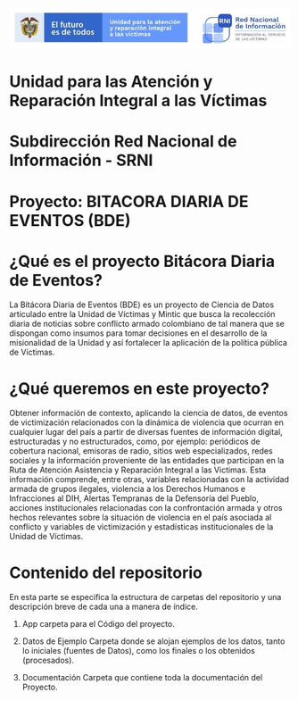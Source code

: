 <img src="/App/UnidadSrni.jpg" alt="Subdirección Red Nacional de Informacion"/>
 
 # Unidad para las Atención y Reparación Integral a las Víctimas 
 # Subdirección Red Nacional de Información - SRNI
 # Proyecto: BITACORA DIARIA DE EVENTOS (BDE)
 #
  
 
# ¿Qué es el proyecto Bitácora Diaria de Eventos?

La Bitácora Diaria de Eventos (BDE) es un proyecto de Ciencia de Datos articulado entre la Unidad de Víctimas y Mintic que busca la recolección diaria de noticias sobre conflicto armado colombiano de tal manera que se dispongan como insumos para tomar decisiones en el desarrollo de la misionalidad de la Unidad y así fortalecer la aplicación de la política pública de Víctimas.


# ¿Qué queremos en este proyecto?

Obtener información de contexto, aplicando la ciencia de datos, de eventos de victimización relacionados con la dinámica de violencia que ocurran en cualquier lugar del país a partir de diversas fuentes de información digital, estructuradas y no estructurados, como, por ejemplo: periódicos de cobertura nacional, emisoras de radio, sitios web especializados, redes sociales y la información proveniente de las entidades que participan en la Ruta de Atención Asistencia y Reparación Integral a las Victimas. Esta información comprende, entre otras, variables relacionadas con la actividad armada de grupos ilegales, violencia a los Derechos Humanos e Infracciones al DIH, Alertas Tempranas de la Defensoría del Pueblo, acciones institucionales relacionadas con la confrontación armada y otros hechos relevantes sobre la situación de violencia en el país asociada al conflicto y variables de victimización y estadísticas institucionales de la Unidad de Víctimas.

# Contenido del repositorio

En esta parte se especifica la estructura de carpetas del repositorio y una descripción breve de cada una a manera de índice.

1. App                   carpeta para el Código del proyecto. 
    
2. Datos de Ejemplo      Carpeta donde se alojan ejemplos de los datos, tanto lo iniciales (fuentes de Datos), como los finales o los obtenidos (procesados).

3. Documentación         Carpeta que contiene toda la documentación del Proyecto.





